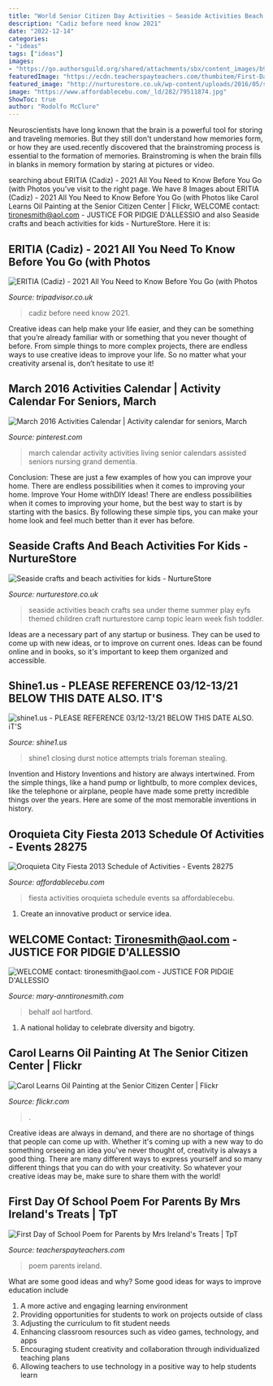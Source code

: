```yaml
---
title: "World Senior Citizen Day Activities ~ Seaside Activities Beach Crafts Sea Under Theme Summer Play Eyfs Themed Children Craft Nurturestore Camp Topic Learn Week Fish Toddler"
description: "Cadiz before need know 2021"
date: "2022-12-14"
categories:
- "ideas"
tags: ["ideas"]
images:
- "https://go.authorsguild.org/shared/attachments/sbx/content_images/b9618dcc1a85261cd8b8a91b85ed74088407ea5b.jpg?1582518449"
featuredImage: "https://ecdn.teacherspayteachers.com/thumbitem/First-Day-of-School-Poem-for-Parents-3574083-1515254833/original-3574083-1.jpg"
featured_image: "http://nurturestore.co.uk/wp-content/uploads/2016/05/seaside-theme-activities.png"
image: "https://www.affordablecebu.com/_ld/282/79511874.jpg"
ShowToc: true
author: "Rodolfo McClure"
---
```



Neuroscientists have long known that the brain is a powerful tool for storing and traveling memories. But they still don't understand how memories form, or how they are used.recently discovered that the brainstroming process is essential to the formation of memories. Brainstroming is when the brain fills in blanks in memory formation by staring at pictures or video.

	

		
searching about ERITIA (Cadiz) - 2021 All You Need to Know Before You Go (with Photos you've visit to the right page. We have 8 Images about ERITIA (Cadiz) - 2021 All You Need to Know Before You Go (with Photos like Carol Learns Oil Painting at the Senior Citizen Center | Flickr, WELCOME contact: tironesmith@aol.com - JUSTICE FOR PIDGIE D&#039;ALLESSIO and also Seaside crafts and beach activities for kids - NurtureStore. Here it is:
		
    
## ERITIA (Cadiz) - 2021 All You Need To Know Before You Go (with Photos

<img loading=lazy src="https://media-cdn.tripadvisor.com/media/photo-s/12/65/6d/a5/obra-de-pintura.jpg" onerror="this.onerror=null;this.src='https://tse4.mm.bing.net/th?id=OIP.qJfXrHRDiD5ctGSxANrCFAAAAA&amp;pid=15.1';" alt="ERITIA (Cadiz) - 2021 All You Need to Know Before You Go (with Photos">

_Source: tripadvisor.co.uk_

>cadiz before need know 2021. 

	

Creative ideas can help make your life easier, and they can be something that you’re already familiar with or something that you never thought of before. From simple things to more complex projects, there are endless ways to use creative ideas to improve your life. So no matter what your creativity arsenal is, don’t hesitate to use it!

    
## March 2016 Activities Calendar | Activity Calendar For Seniors, March

<img loading=lazy src="https://i.pinimg.com/736x/7b/82/5f/7b825f913066d2319626ffc0c3e33356--senior-living-nursing.jpg" onerror="this.onerror=null;this.src='https://tse2.mm.bing.net/th?id=OIP.Yuz73A82jUHtfc1RBCnr6wHaEy&amp;pid=15.1';" alt="March 2016 Activities Calendar | Activity calendar for seniors, March">

_Source: pinterest.com_

>march calendar activity activities living senior calendars assisted seniors nursing grand dementia. 

	

Conclusion: These are just a few examples of how you can improve your home. There are endless possibilities when it comes to improving your home.
Improve Your Home withDIY Ideas!
There are endless possibilities when it comes to improving your home, but the best way to start is by starting with the basics. By following these simple tips, you can make your home look and feel much better than it ever has before.

    
## Seaside Crafts And Beach Activities For Kids - NurtureStore

<img loading=lazy src="http://nurturestore.co.uk/wp-content/uploads/2016/05/seaside-theme-activities.png" onerror="this.onerror=null;this.src='https://tse1.mm.bing.net/th?id=OIP.ZUEGO82TVX2xJKXmk9DgPwAAAA&amp;pid=15.1';" alt="Seaside crafts and beach activities for kids - NurtureStore">

_Source: nurturestore.co.uk_

>seaside activities beach crafts sea under theme summer play eyfs themed children craft nurturestore camp topic learn week fish toddler. 

	

Ideas are a necessary part of any startup or business. They can be used to come up with new ideas, or to improve on current ones. Ideas can be found online and in books, so it's important to keep them organized and accessible.

    
## Shine1.us - PLEASE REFERENCE 03/12-13/21 BELOW THIS DATE ALSO. IT&#039;S

<img loading=lazy src="http://www.shine1.us/yahoo_site_admin/assets/images/thumbnail.23112737_std.png" onerror="this.onerror=null;this.src='https://tse3.mm.bing.net/th?id=OIP.8CI1DjdzPaaqJGaYWwCWdgAAAA&amp;pid=15.1';" alt="shine1.us - PLEASE REFERENCE 03/12-13/21 BELOW THIS DATE ALSO. iT&#039;S">

_Source: shine1.us_

>shine1 closing durst notice attempts trials foreman stealing. 

	

Invention and History
Inventions and history are always intertwined. From the simple things, like a hand pump or lightbulb, to more complex devices, like the telephone or airplane, people have made some pretty incredible things over the years. Here are some of the most memorable inventions in history.

    
## Oroquieta City Fiesta 2013 Schedule Of Activities - Events 28275

<img loading=lazy src="https://www.affordablecebu.com/_ld/282/79511874.jpg" onerror="this.onerror=null;this.src='https://tse4.mm.bing.net/th?id=OIP.esYIWHTR-qmNSKUuhXFbEwHaLV&amp;pid=15.1';" alt="Oroquieta City Fiesta 2013 Schedule of Activities - Events 28275">

_Source: affordablecebu.com_

>fiesta activities oroquieta schedule events sa affordablecebu. 

	

1. Create an innovative product or service idea.

    
## WELCOME Contact: Tironesmith@aol.com - JUSTICE FOR PIDGIE D&#039;ALLESSIO

<img loading=lazy src="https://go.authorsguild.org/shared/attachments/sbx/content_images/b9618dcc1a85261cd8b8a91b85ed74088407ea5b.jpg?1582518449" onerror="this.onerror=null;this.src='https://tse1.mm.bing.net/th?id=OIP.k5APn23mhxSvgoyL1u2pQQAAAA&amp;pid=15.1';" alt="WELCOME contact: tironesmith@aol.com - JUSTICE FOR PIDGIE D&#039;ALLESSIO">

_Source: mary-anntironesmith.com_

>behalf aol hartford. 

	

1. A national holiday to celebrate diversity and bigotry.

    
## Carol Learns Oil Painting At The Senior Citizen Center | Flickr

<img loading=lazy src="https://c2.staticflickr.com/6/5292/5387881969_75e4011bc0_b.jpg" onerror="this.onerror=null;this.src='https://tse4.mm.bing.net/th?id=OIP._RQ21LPNthsMwACObUiwuQHaFj&amp;pid=15.1';" alt="Carol Learns Oil Painting at the Senior Citizen Center | Flickr">

_Source: flickr.com_

>. 

	

Creative ideas are always in demand, and there are no shortage of things that people can come up with. Whether it's coming up with a new way to do something orseeing an idea you've never thought of, creativity is always a good thing. There are many different ways to express yourself and so many different things that you can do with your creativity. So whatever your creative ideas may be, make sure to share them with the world!

    
## First Day Of School Poem For Parents By Mrs Ireland&#039;s Treats | TpT

<img loading=lazy src="https://ecdn.teacherspayteachers.com/thumbitem/First-Day-of-School-Poem-for-Parents-3574083-1515254833/original-3574083-1.jpg" onerror="this.onerror=null;this.src='https://tse1.mm.bing.net/th?id=OIP.pQb-p3WlAu26K8Crzcod9wAAAA&amp;pid=15.1';" alt="First Day of School Poem for Parents by Mrs Ireland&#039;s Treats | TpT">

_Source: teacherspayteachers.com_

>poem parents ireland. 

	

What are some good ideas and why?
Some good ideas for ways to improve education include 
1. A more active and engaging learning environment 
2. Providing opportunities for students to work on projects outside of class 
3. Adjusting the curriculum to fit student needs 
4. Enhancing classroom resources such as video games, technology, and apps 
5. Encouraging student creativity and collaboration through individualized teaching plans 
6. Allowing teachers to use technology in a positive way to help students learn 

